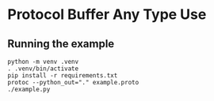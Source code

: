 # Protocol Buffer Any Type Use

## Running the example

```shell
python -m venv .venv
. .venv/bin/activate
pip install -r requirements.txt
protoc --python_out="." example.proto
./example.py
```
